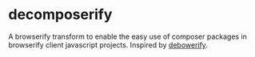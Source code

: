 decomposerify
=============

A browserify transform to enable the easy use of composer packages in browserify client javascript projects. Inspired by [debowerify](https://github.com/eugeneware/debowerify).
